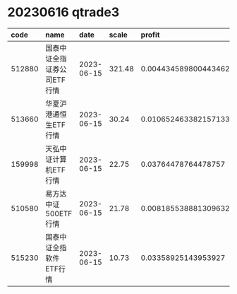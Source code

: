 
# 20230616 qtrade3
 | code | name | date | scale | profit | pattern | success_rate | success_cnt | fund_cnt | 
 | :----- | :----- | :----- | :----- | :----- | :----- | :----- | :----- | :----- | 
 | 512880 | 国泰中证全指证券公司ETF行情 | 2023-06-15 | 321.48 | 0.0044345898004434624 | 111001**** | 0.8571428571428571 | 12 | 14 | 
 | 513660 | 华夏沪港通恒生ETF行情 | 2023-06-15 | 30.24 | 0.010652463382157133 | 1011111*** | 0.8333333333333334 | 15 | 18 | 
 | 159998 | 天弘中证计算机ETF行情 | 2023-06-15 | 22.75 | 0.03764478764478757 | 01111***** | 0.8333333333333334 | 15 | 18 | 
 | 510580 | 易方达中证500ETF行情 | 2023-06-15 | 21.78 | 0.008185538881309632 | 1111101*** | 0.8333333333333334 | 10 | 12 | 
 | 515230 | 国泰中证全指软件ETF行情 | 2023-06-15 | 10.73 | 0.03358925143953927 | 01111***** | 1.0 | 13 | 13 | 
